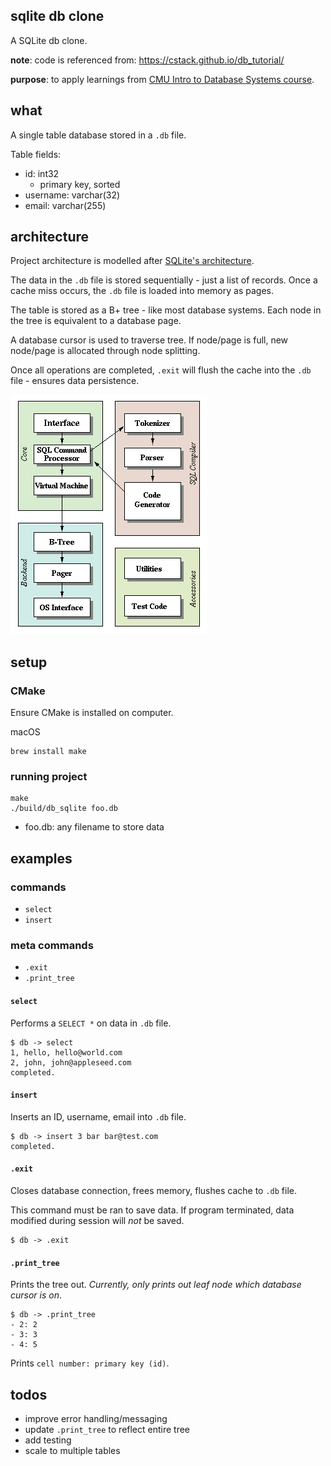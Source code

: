 ## sqlite db clone
A SQLite db clone.

**note**: code is referenced from: https://cstack.github.io/db_tutorial/

**purpose**: to apply learnings from [CMU Intro to Database Systems course](https://www.youtube.com/watch?v=otE2WvX3XdQ&list=PLSE8ODhjZXjYDBpQnSymaectKjxCy6BYq).

## what ##
A single table database stored in a `.db` file.

Table fields:
- id: int32
    - primary key, sorted
- username: varchar(32)
- email: varchar(255)

## architecture
Project architecture is modelled after [SQLite's architecture](https://sqlite.org/arch.html).

The data in the `.db` file is stored sequentially - just a list of records. Once a cache miss occurs, the `.db` file is loaded into memory as pages. 

The table is stored as a B+ tree - like most database systems. Each node in the tree is equivalent to a database page.

A database cursor is used to traverse tree. If node/page is full, new node/page is allocated through node splitting.

Once all operations are completed, `.exit` will flush the cache into the `.db` file - ensures data persistence.

![alt text](assets/image.png)

## setup
### CMake
Ensure CMake is installed on computer.

macOS
```
brew install make
```

### running project
```
make
./build/db_sqlite foo.db
```
- foo.db: any filename to store data

## examples
### commands 
- `select`
- `insert`

### meta commands
- `.exit`
- `.print_tree`

#### `select`
Performs a `SELECT *` on data in `.db` file.

```
$ db -> select
1, hello, hello@world.com
2, john, john@appleseed.com
completed.
```

#### `insert`
Inserts an ID, username, email into `.db` file.
```
$ db -> insert 3 bar bar@test.com
completed.
```

#### `.exit`
Closes database connection, frees memory, flushes cache to `.db` file.

This command must be ran to save data. If program terminated, data modified during session will *not* be saved.

```
$ db -> .exit
```

#### `.print_tree`
Prints the tree out. *Currently, only prints out leaf node which database cursor is on*.

```
$ db -> .print_tree
- 2: 2
- 3: 3
- 4: 5
```

Prints `cell number: primary key (id)`.

## todos
- improve error handling/messaging
- update `.print_tree` to reflect entire tree
- add testing
- scale to multiple tables